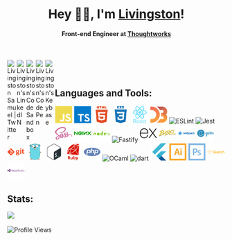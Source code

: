 <h1 align="center"> Hey 👋🏽, I'm <a href="https://livi.co">Livingston</a>!</h1>
<h4 align="center">Front-end Engineer at <a href="https://www.thoughtworks.com/">Thoughtworks</a></h4>

<br/>
<br/>

<a href="https://twitter.com/delivi">
  <img align="left" alt="Livingston Samuel | Twitter" width="22px" src="https://www.vectorlogo.zone/logos/twitter/twitter-tile.svg" />
</a>
<a href="https://www.linkedin.com/in/delivi/">
  <img align="left" alt="Livingston's LinkedIN" width="22px" src="https://www.vectorlogo.zone/logos/linkedin/linkedin-tile.svg" />
</a>
<a href="https://codesandbox.io/u/livingston">
  <img align="left" alt="Livingston's CodeSandbox" width="22px" src="https://pbs.twimg.com/profile_images/1494320894939860994/2iqi6zZY_400x400.jpg" />
</a>
<a href="https://codepen.io/livingston">
  <img align="left" alt="Livingston's CodePen" width="22px" src="https://www.vectorlogo.zone/logos/codepen/codepen-tile.svg" />
</a>
<a href="https://keybase.io/livingston">
  <img align="left" alt="Livingston's Keybase" width="22px" src="https://www.vectorlogo.zone/logos/keybase/keybase-tile.svg" />
</a>

<br/>
<br/>

<h2>Languages and Tools:</h2>

<p align="left">
	<a href="#javascript" title="JavaScript"><img src="https://raw.githubusercontent.com/devicons/devicon/master/icons/javascript/javascript-plain.svg" alt="javascript" width="40" height="40"/></a>
	<a href="#javascript" title="JavaScript"><img src="https://raw.githubusercontent.com/devicons/devicon/master/icons/typescript/typescript-original.svg" alt="javascript" width="40" height="40"/></a>
	<a href="#html5" title="HTML5"><img src="https://raw.githubusercontent.com/devicons/devicon/master/icons/html5/html5-plain-wordmark.svg" alt="html5" width="40" height="40"/></a>
	<a href="#css3" title="CSS3"><img src="https://raw.githubusercontent.com/devicons/devicon/master/icons/css3/css3-plain-wordmark.svg" alt="css3" width="40" height="40"/></a>
	<a href="#reactjs" title="React"><img src="https://raw.githubusercontent.com/devicons/devicon/master/icons/react/react-original-wordmark.svg" alt="react" width="40" height="40"/></a>
	<a href="#d3js" title="D3.js"><img src="https://raw.githubusercontent.com/devicons/devicon/master/icons/d3js/d3js-original.svg" alt="d3js" width="40" height="40"/></a>
	<img src="https://www.vectorlogo.zone/logos/eslint/eslint-icon.svg" alt="ESLint" width="40" height="40"/>
	<img src="https://www.vectorlogo.zone/logos/jestjsio/jestjsio-icon.svg" alt="Jest" width="40" height="40"/>
	<a href="#sass" title="SASS"><img src="https://raw.githubusercontent.com/devicons/devicon/master/icons/sass/sass-original.svg" alt="sass" width="40" height="40"/></a>
	<a href="#nginx" title="nginx"><img src="https://raw.githubusercontent.com/devicons/devicon/master/icons/nginx/nginx-original.svg" alt="nginx" height="40"/></a>
	<a href="#nodejs" title="nodejs"><img src="https://raw.githubusercontent.com/devicons/devicon/master/icons/nodejs/nodejs-plain-wordmark.svg" alt="nodejs" height="40"/></a>
	<img src="https://raw.githubusercontent.com/fastify/graphics/master/short-logo.png" alt="Fastify" height="40"/>
	<a href="#expressjs" title="express.js"><img src="https://raw.githubusercontent.com/devicons/devicon/master/icons/express/express-original.svg" alt="express" height="40"/></a>
	<a href="#babeljs" title="babeljs"><img src="https://raw.githubusercontent.com/devicons/devicon/master/icons/babel/babel-original.svg" alt="babel" height="40"/></a>
	<a href="#webpack" title="Webpack"><img src="https://raw.githubusercontent.com/devicons/devicon/master/icons/webpack/webpack-original-wordmark.svg" alt="webpack" width="40" height="40"/></a>
	<a href="#yarn" title="Yarn"><img src="https://raw.githubusercontent.com/devicons/devicon/master/icons/yarn/yarn-original-wordmark.svg" alt="Yarn" height="40"/></a>
	<a href="#git" title="git"><img src="https://raw.githubusercontent.com/devicons/devicon/master/icons/git/git-plain-wordmark.svg" alt="git" width="40" height="40"/></a>
	<a href="#go" title="golang"><img src="https://raw.githubusercontent.com/devicons/devicon/master/icons/go/go-original.svg" alt="go" width="40" height="40"/></a>
	<a href="#bash" title="shell scripting"><img src="https://raw.githubusercontent.com/devicons/devicon/master/icons/bash/bash-original.svg" alt="bash" width="40" height="40"/></a>
	<a href="#ruby" title="Ruby"><img src="https://raw.githubusercontent.com/devicons/devicon/master/icons/ruby/ruby-plain-wordmark.svg" alt="ruby" width="40" height="40"/></a>
	<a href="#php" title="PHP"><img src="https://raw.githubusercontent.com/devicons/devicon/master/icons/php/php-plain.svg" alt="php" width="40" height="40"/></a>
	<img src="https://www.vectorlogo.zone/logos/ocaml/ocaml-ar21.svg" alt="OCaml" height="40"/>
	<img src="https://www.vectorlogo.zone/logos/dartlang/dartlang-icon.svg" alt="dart" width="40" height="40"/>
	<a href="#flutter" title="Flutter"><img src="https://raw.githubusercontent.com/devicons/devicon/master/icons/flutter/flutter-original.svg" alt="flutter" width="40" height="40"/></a>
	<a href="#illustrator" title="Adobe Illustrator"><img src="https://raw.githubusercontent.com/devicons/devicon/master/icons/illustrator/illustrator-line.svg" alt="illustrator" width="40" height="40"/></a>
	<a href="#photoshop" title="Adobe Photoshop"><img src="https://raw.githubusercontent.com/devicons/devicon/master/icons/photoshop/photoshop-line.svg" alt="photoshop" width="40" height="40"/></a>
	<a href="#sketch" title="Sketch"><img src="https://raw.githubusercontent.com/devicons/devicon/master/icons/sketch/sketch-line-wordmark.svg" alt="sketch" width="40" height="40"/></a>
	<a href="#vscode" title="Visual Studio Code"><img src="https://raw.githubusercontent.com/devicons/devicon/master/icons/visualstudio/visualstudio-plain-wordmark.svg" alt="VS Code" width="40" height="40"/></a>
</p>


<h2>Stats:</h2>
<img src="https://github-readme-stats.vercel.app/api/top-langs/?username=livingston&theme=gotham&hide_border=true" />



![Profile Views](https://komarev.com/ghpvc/?username=livingston&style=flat-square)
